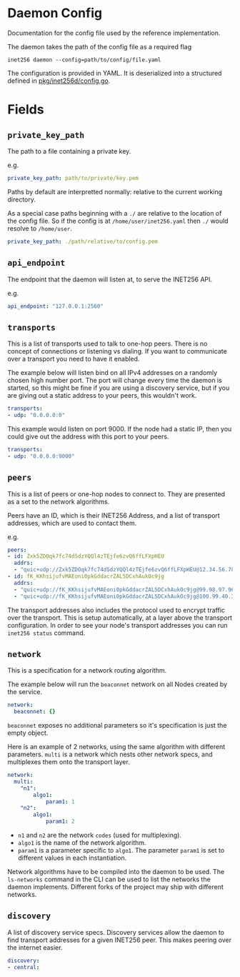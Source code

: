 # Daemon Config
Documentation for the config file used by the reference implementation.

The daemon takes the path of the config file as a required flag
```
inet256 daemon --config=path/to/config/file.yaml
```

The configuration is provided in YAML.  It is deserialized into a structured defined in [pkg/inet256d/config.go](../pkg/inet256d/config.go).

# Fields

## `private_key_path`
The path to a file containing a private key.

e.g.
```yaml
private_key_path: path/to/private/key.pem
```

Paths by default are interpretted normally: relative to the current working directory.

As a special case paths beginning with a `./` are relative to the location of the config file.
So if the config is at `/home/user/inet256.yaml` then `./` would resolve to `/home/user`.

```yaml
private_key_path: ./path/relative/to/config.pem
```

## `api_endpoint`
The endpoint that the daemon will listen at, to serve the INET256 API.

e.g.
```yaml
api_endpoint: "127.0.0.1:2560"
```

## `transports`
This is a list of transports used to talk to one-hop peers.
There is no concept of connections or listening vs dialing.
If you want to communicate over a transport you need to have it enabled.

The example below will listen bind on all IPv4 addresses on a randomly chosen high number port.
The port will change every time the daemon is started, so this might be fine if you are using a discovery service, but if you are giving out a static address to your peers, this wouldn't work.
```yaml
transports:
- udp: "0.0.0.0:0"
```

This example would listen on port 9000.
If the node had a static IP, then you could give out the address with this port to your peers.
```yaml
transports:
- udp: "0.0.0.0:9000"
```

## `peers`
This is a list of peers or one-hop nodes to connect to.
They are presented as a set to the network algorithms.

Peers have an ID, which is their INET256 Address, and a list of transport addresses, which are used to contact them.

e.g.
```yaml
peers:
- id: Zxk5ZDOqk7fc74d5dzYQQl4zTEjfe6zvQ6ffLFXpHEU 
  addrs:
  - "quic+udp://Zxk5ZDOqk7fc74d5dzYQQl4zTEjfe6zvQ6ffLFXpHEU@12.34.56.78:9000"
- id: fK_KKhsijufvMAEoni0pkGddacrZAL5DCxhAukOc9jg 
  addrs:
  - "quic+udp://fK_KKhsijufvMAEoni0pkGddacrZAL5DCxhAukOc9jg@99.98.97.96:4500"
  - "quic+udp://fK_KKhsijufvMAEoni0pkGddacrZAL5DCxhAukOc9jg@100.99.40.30:4050"
```

The transport addresses also includes the protocol used to encrypt traffic over the transport.
This is setup automatically, at a layer above the transport configuration.
In order to see your node's transport addresses you can run `inet256 status` command.

## `network`
This is a specification for a network routing algorithm.

The example below will run the `beaconnet` network on all Nodes created by the service.
```yaml
network:
  beaconnet: {}
```
`beaconnet` exposes no additional parameters so it's specification is just the empty object.

Here is an example of 2 networks, using the same algorithm with different parameters.
`multi` is a network which nests other network specs, and multiplexes them onto the transport layer.
```yaml
network:
  multi:
    "n1":
        algo1:
            param1: 1
    "n2":
        algo1:
            param1: 2
```
- `n1` and `n2` are the network `codes` (used for multiplexing).
- `algo1` is the name of the network algorithm.
- `param1` is a parameter specific to `algo1`. The parameter `param1` is set to different values in each instantiation.

Network algorithms have to be compiled into the daemon to be used.
The `ls-networks` command in the CLI can be used to list the networks the daemon implements.
Different forks of the project may ship with different networks.

## `discovery`
A list of discovery service specs.
Discovery services allow the daemon to find transport addresses for a given INET256 peer.  This makes peering over the internet easier.

```yaml
discovery: 
- central:

```